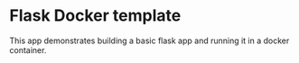 # Flask Docker template

This app demonstrates building a basic flask app and running it in a docker container.
